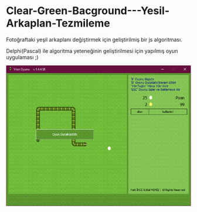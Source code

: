 # Clear-Green-Bacground---Yesil-Arkaplan-Tezmileme

Fotoğraftaki yeşil arkaplanı değiştirmek için geliştirilmiş bir js algoritması.

Delphi(Pascal) ile algoritma yeteneğinin geliştirilmesi için yapılmış oyun uygulaması ;)

<img src="https://github.com/halitince/YilanOyunu-Delphi-/blob/master/img/yilan.png"  />
